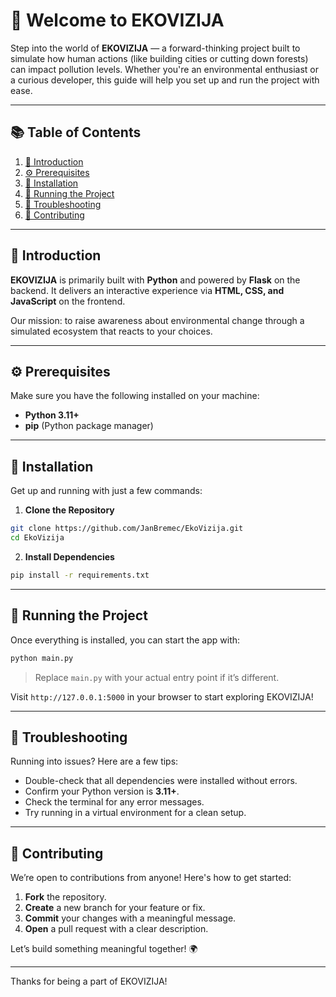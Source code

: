 # 🌿 Welcome to EKOVIZIJA

Step into the world of **EKOVIZIJA** — a forward-thinking project built to simulate how human actions (like building cities or cutting down forests) can impact pollution levels. Whether you're an environmental enthusiast or a curious developer, this guide will help you set up and run the project with ease.

---

## 📚 Table of Contents

1. [📖 Introduction](#-introduction)
2. [⚙️ Prerequisites](#️-prerequisites)
3. [🚀 Installation](#-installation)
4. [🧪 Running the Project](#-running-the-project)
5. [🐞 Troubleshooting](#-troubleshooting)
6. [🤝 Contributing](#-contributing)

---

## 📖 Introduction

**EKOVIZIJA** is primarily built with **Python** and powered by **Flask** on the backend. It delivers an interactive experience via **HTML, CSS, and JavaScript** on the frontend.

Our mission: to raise awareness about environmental change through a simulated ecosystem that reacts to your choices.

---

## ⚙️ Prerequisites

Make sure you have the following installed on your machine:

- **Python 3.11+**
- **pip** (Python package manager)

---

## 🚀 Installation

Get up and running with just a few commands:

1. **Clone the Repository**

```bash
git clone https://github.com/JanBremec/EkoVizija.git
cd EkoVizija
```

2. **Install Dependencies**

```bash
pip install -r requirements.txt
```

---

## 🧪 Running the Project

Once everything is installed, you can start the app with:

```bash
python main.py
```

> Replace `main.py` with your actual entry point if it’s different.

Visit `http://127.0.0.1:5000` in your browser to start exploring EKOVIZIJA!

---

## 🐞 Troubleshooting

Running into issues? Here are a few tips:

- Double-check that all dependencies were installed without errors.
- Confirm your Python version is **3.11+**.
- Check the terminal for any error messages.
- Try running in a virtual environment for a clean setup.

---

## 🤝 Contributing

We’re open to contributions from anyone! Here's how to get started:

1. **Fork** the repository.
2. **Create** a new branch for your feature or fix.
3. **Commit** your changes with a meaningful message.
4. **Open** a pull request with a clear description.

Let’s build something meaningful together! 🌍

---

Thanks for being a part of EKOVIZIJA!
